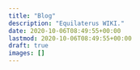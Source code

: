 ```yaml
---
title: "Blog"
description: "Equilaterus WIKI."
date: 2020-10-06T08:49:55+00:00
lastmod: 2020-10-06T08:49:55+00:00
draft: true
images: []
---
```

